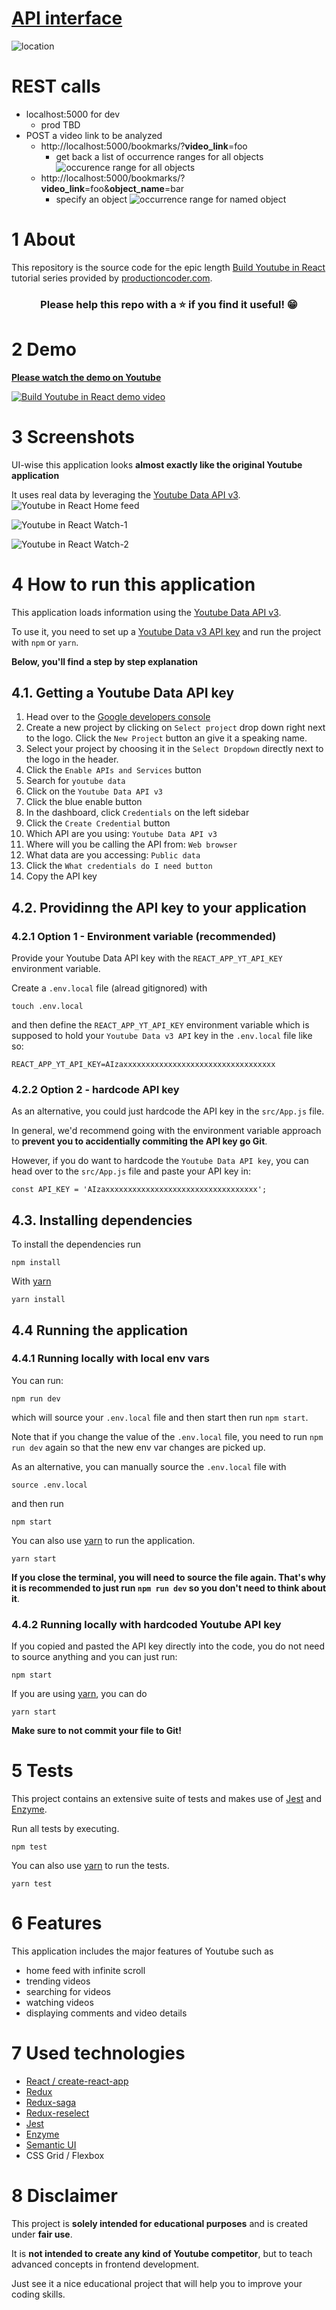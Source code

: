 # [API interface](https://console.developers.google.com/apis/credentials?pli=1&project=cansumcam)
![location](./readme/API_interface.png)

# REST calls
- localhost:5000 for dev
    - prod TBD
- POST a video link to be analyzed
    - http://localhost:5000/bookmarks/?**video_link**=foo
        - get back a list of occurrence ranges for all objects
![occurence range for all objects](./readme/all_occurence_ranges.png)
    - http://localhost:5000/bookmarks/?**video_link**=foo&**object_name**=bar
        - specify an object
![occurrence range for named object](./readme/obj_occurence_range.png)

# 1 About

This repository is the source code for the epic length [Build Youtube in React](https://productioncoder.com/build-youtube-in-react-part-1/) tutorial series provided by [productioncoder.com](https://productioncoder.com).

<h3 align="center">Please help this repo with a ⭐️ if you find it useful! 😁</h3>

# 2 Demo

**[Please watch the demo on Youtube](https://www.youtube.com/watch?v=E7wJTI-1dvQ)**

[![Build Youtube in React demo video](http://img.youtube.com/vi/E7wJTI-1dvQ/0.jpg)](http://www.youtube.com/watch?v=E7wJTI-1dvQ)

# 3 Screenshots

UI-wise this application looks **almost exactly like the original Youtube application**

It uses real data by leveraging the [Youtube Data API v3](https://developers.google.com/youtube/v3/docs/).
![Youtube in React Home feed](images/youtube-react-home-feed.png)

![Youtube in React Watch-1](images/youtube-react-watch-1.png)

![Youtube in React Watch-2](images/youtube-react-watch-2.png)

# 4 How to run this application

This application loads information using the [Youtube Data API v3](https://developers.google.com/youtube/v3/docs/).

To use it, you need to set up a [Youtube Data v3 API key](https://productioncoder.com/build-youtube-in-react-part-19/) and run the project with `npm` or `yarn`.

**Below, you'll find a step by step explanation**

## 4.1. Getting a Youtube Data API key

1. Head over to the [Google developers console](https://console.developers.google.com)
2. Create a new project by clicking on `Select project` drop down right next to the logo. Click the `New Project` button an give it a speaking name.
3. Select your project by choosing it in the `Select Dropdown` directly next to the logo in the header.
4. Click the `Enable APIs and Services` button
5. Search for `youtube data`
6. Click on the `Youtube Data API v3`
7. Click the blue enable button
8. In the dashboard, click `Credentials` on the left sidebar
9. Click the `Create Credential` button
10. Which API are you using: `Youtube Data API v3`
11. Where will you be calling the API from: `Web browser`
12. What data are you accessing: `Public data`
13. Click the `What credentials do I need button`
14. Copy the API key

## 4.2. Providinng the API key to your application

### 4.2.1 Option 1 - Environment variable (recommended)

Provide your Youtube Data API key with the `REACT_APP_YT_API_KEY` environment variable.

Create a `.env.local` file (alread gitignored) with

```
touch .env.local
```

and then define the `REACT_APP_YT_API_KEY` environment variable which is supposed to hold your `Youtube Data v3 API` key in the `.env.local` file like so:

```
REACT_APP_YT_API_KEY=AIzaxxxxxxxxxxxxxxxxxxxxxxxxxxxxxxxxxx
```

### 4.2.2 Option 2 - hardcode API key

As an alternative, you could just hardcode the API key in the `src/App.js` file.

In general, we'd recommend going with the environment variable approach to **prevent you to accidentially commiting the API key go Git**.

However, if you do want to hardcode the `Youtube Data API key`, you can head over to the `src/App.js` file and paste your API key in:

```
const API_KEY = 'AIzaxxxxxxxxxxxxxxxxxxxxxxxxxxxxxxxxxx';
```

## 4.3. Installing dependencies

To install the dependencies run

```
npm install
```

With [yarn](https://yarnpkg.com/lang/en/)

```
yarn install
```

## 4.4 Running the application

### 4.4.1 Running locally with local env vars

You can run:
```
npm run dev
```

which will source your `.env.local` file and then start then run `npm start`.

Note that if you change the value of the `.env.local` file, you need to run `npm run dev` again so that the new env var changes are picked up.

As an alternative, you can manually source the `.env.local` file with

```
source .env.local
```

and then run

```
npm start
```

You can also use [yarn](https://yarnpkg.com/lang/en/) to run the application.

```
yarn start
```

**If you close the terminal, you will need to source the file again. That's why it is recommended to just run `npm run dev` so you don't need to think about it**.

### 4.4.2 Running locally with hardcoded Youtube API key

If you copied and pasted the API key directly into the code, you do not need to source anything and you can just run:

```
npm start
```

If you are using [yarn](https://yarnpkg.com/lang/en/), you can do

```
yarn start
```

**Make sure to not commit your file to Git!**

# 5 Tests

This project contains an extensive suite of tests and makes use of [Jest](https://jestjs.io/) and [Enzyme](https://github.com/airbnb/enzyme).

Run all tests by executing.

```
npm test
```

You can also use [yarn](https://yarnpkg.com/lang/en/) to run the tests.

```
yarn test
```

# 6 Features

This application includes the major features of Youtube such as

- home feed with infinite scroll
- trending videos
- searching for videos
- watching videos
- displaying comments and video details

# 7 Used technologies

- [React / create-react-app](https://github.com/facebook/create-react-app)
- [Redux](https://redux.js.org/)
- [Redux-saga](https://redux-saga.js.org/)
- [Redux-reselect](https://github.com/reduxjs/reselect)
- [Jest](https://jestjs.io/)
- [Enzyme](https://airbnb.io/enzyme/)
- [Semantic UI](https://react.semantic-ui.com/)
- CSS Grid / Flexbox

# 8 Disclaimer

This project is **solely intended for educational purposes** and is created under **fair use**.

It is **not intended to create any kind of Youtube competitor**, but to teach advanced concepts in frontend development.

Just see it a nice educational project that will help you to improve your coding skills.
